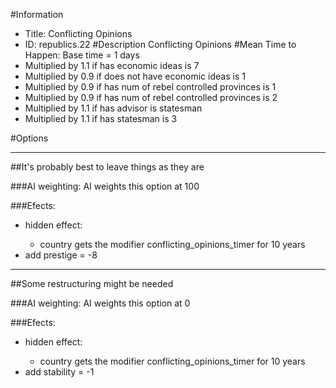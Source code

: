 #Information
 - Title: Conflicting Opinions
 - ID: republics.22
#Description
Conflicting Opinions
#Mean Time to Happen:
Base time = 1 days
 - Multiplied by 1.1 if has economic ideas is 7
 - Multiplied by 0.9 if does not have economic ideas is 1
 - Multiplied by 0.9 if has num of rebel controlled provinces is 1
 - Multiplied by 0.9 if has num of rebel controlled provinces is 2
 - Multiplied by 1.1 if has advisor is statesman
 - Multiplied by 1.1 if has statesman is 3

#Options

___
##It's probably best to leave things as they are

###AI weighting:
AI weights this option at 100


###Efects:<ul><li>hidden effect:</li><ul><li>country gets the modifier conflicting_opinions_timer for 10 years</li></ul><li>add prestige = -8</li></ul>

___
##Some restructuring might be needed

###AI weighting:
AI weights this option at 0


###Efects:<ul><li>hidden effect:</li><ul><li>country gets the modifier conflicting_opinions_timer for 10 years</li></ul><li>add stability = -1</li></ul>
